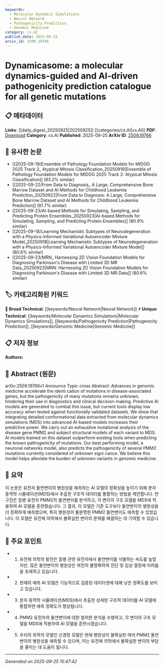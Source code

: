 ```yaml
---
keywords:
  - Molecular Dynamics Simulations
  - Neural Network
  - Pathogenicity Prediction
  - Genomic Medicine
category: cs.AI
publish_date: 2025-09-25
arxiv_id: 2509.19766
---
```


<!-- KEYWORD_LINKING_METADATA:
{
  "processed_timestamp": "2025-09-25T15:47:42.253490",
  "vocabulary_version": "1.0",
  "selected_keywords": [
    "Molecular Dynamics Simulations",
    "Neural Network",
    "Pathogenicity Prediction",
    "Genomic Medicine"
  ],
  "rejected_keywords": [],
  "similarity_scores": {
    "Molecular Dynamics Simulations": 0.78,
    "Neural Network": 0.82,
    "Pathogenicity Prediction": 0.77,
    "Genomic Medicine": 0.75
  },
  "extraction_method": "AI_prompt_based",
  "budget_applied": true,
  "candidates_json": {
    "candidates": [
      {
        "surface": "molecular dynamics simulations",
        "canonical": "Molecular Dynamics Simulations",
        "aliases": [
          "MDS"
        ],
        "category": "unique_technical",
        "rationale": "Molecular dynamics simulations are crucial for integrating conformational data into AI models, enhancing their predictive power.",
        "novelty_score": 0.75,
        "connectivity_score": 0.65,
        "specificity_score": 0.85,
        "link_intent_score": 0.78
      },
      {
        "surface": "neuronal networks model",
        "canonical": "Neural Network",
        "aliases": [
          "NN",
          "Neuronal Networks"
        ],
        "category": "broad_technical",
        "rationale": "Neural networks are a foundational technology in AI, relevant for linking with other AI-driven methodologies.",
        "novelty_score": 0.45,
        "connectivity_score": 0.88,
        "specificity_score": 0.7,
        "link_intent_score": 0.82
      },
      {
        "surface": "pathogenicity prediction",
        "canonical": "Pathogenicity Prediction",
        "aliases": [
          "Disease Prediction"
        ],
        "category": "unique_technical",
        "rationale": "Pathogenicity prediction is a specialized application of AI in genomic medicine, crucial for diagnostics.",
        "novelty_score": 0.68,
        "connectivity_score": 0.72,
        "specificity_score": 0.8,
        "link_intent_score": 0.77
      },
      {
        "surface": "genomic medicine",
        "canonical": "Genomic Medicine",
        "aliases": [
          "Genomic Healthcare"
        ],
        "category": "unique_technical",
        "rationale": "Genomic medicine is a key field for applying AI-driven pathogenicity predictions, linking genetics and AI.",
        "novelty_score": 0.62,
        "connectivity_score": 0.79,
        "specificity_score": 0.78,
        "link_intent_score": 0.75
      }
    ],
    "ban_list_suggestions": [
      "mutational analysis",
      "disease gene"
    ]
  },
  "decisions": [
    {
      "candidate_surface": "molecular dynamics simulations",
      "resolved_canonical": "Molecular Dynamics Simulations",
      "decision": "linked",
      "scores": {
        "novelty": 0.75,
        "connectivity": 0.65,
        "specificity": 0.85,
        "link_intent": 0.78
      }
    },
    {
      "candidate_surface": "neuronal networks model",
      "resolved_canonical": "Neural Network",
      "decision": "linked",
      "scores": {
        "novelty": 0.45,
        "connectivity": 0.88,
        "specificity": 0.7,
        "link_intent": 0.82
      }
    },
    {
      "candidate_surface": "pathogenicity prediction",
      "resolved_canonical": "Pathogenicity Prediction",
      "decision": "linked",
      "scores": {
        "novelty": 0.68,
        "connectivity": 0.72,
        "specificity": 0.8,
        "link_intent": 0.77
      }
    },
    {
      "candidate_surface": "genomic medicine",
      "resolved_canonical": "Genomic Medicine",
      "decision": "linked",
      "scores": {
        "novelty": 0.62,
        "connectivity": 0.79,
        "specificity": 0.78,
        "link_intent": 0.75
      }
    }
  ]
}
-->

# Dynamicasome: a molecular dynamics-guided and AI-driven pathogenicity prediction catalogue for all genetic mutations

## 📋 메타데이터

**Links**: [[daily_digest_20250925|20250925]] [[categories/cs.AI|cs.AI]]
**PDF**: [Download](https://arxiv.org/pdf/2509.19766.pdf)
**Category**: cs.AI
**Published**: 2025-09-25
**ArXiv ID**: [2509.19766](https://arxiv.org/abs/2509.19766)

## 🔗 유사한 논문
- [[2025-09-19/Ensemble of Pathology Foundation Models for MIDOG 2025 Track 2_ Atypical Mitosis Classification_20250919|Ensemble of Pathology Foundation Models for MIDOG 2025 Track 2: Atypical Mitosis Classification]] (83.2% similar)
- [[2025-09-22/From Data to Diagnosis_ A Large, Comprehensive Bone Marrow Dataset and AI Methods for Childhood Leukemia Prediction_20250922|From Data to Diagnosis: A Large, Comprehensive Bone Marrow Dataset and AI Methods for Childhood Leukemia Prediction]] (81.7% similar)
- [[2025-09-23/AI-based Methods for Simulating, Sampling, and Predicting Protein Ensembles_20250923|AI-based Methods for Simulating, Sampling, and Predicting Protein Ensembles]] (80.9% similar)
- [[2025-09-18/Learning Mechanistic Subtypes of Neurodegeneration with a Physics-Informed Variational Autoencoder Mixture Model_20250918|Learning Mechanistic Subtypes of Neurodegeneration with a Physics-Informed Variational Autoencoder Mixture Model]] (80.6% similar)
- [[2025-09-23/MRN_ Harnessing 2D Vision Foundation Models for Diagnosing Parkinson's Disease with Limited 3D MR Data_20250923|MRN: Harnessing 2D Vision Foundation Models for Diagnosing Parkinson's Disease with Limited 3D MR Data]] (80.6% similar)

## 🏷️ 카테고리화된 키워드
**🧠 Broad Technical**: [[keywords/Neural Network|Neural Network]]
**⚡ Unique Technical**: [[keywords/Molecular Dynamics Simulations|Molecular Dynamics Simulations]], [[keywords/Pathogenicity Prediction|Pathogenicity Prediction]], [[keywords/Genomic Medicine|Genomic Medicine]]

## 📋 저자 정보

**Authors:** 

## 📄 Abstract (원문)

arXiv:2509.19766v1 Announce Type: cross 
Abstract: Advances in genomic medicine accelerate the identi cation of mutations in disease-associated genes, but the pathogenicity of many mutations remains unknown, hindering their use in diagnostics and clinical decision-making. Predictive AI models are generated to combat this issue, but current tools display low accuracy when tested against functionally validated datasets. We show that integrating detailed conformational data extracted from molecular dynamics simulations (MDS) into advanced AI-based models increases their predictive power. We carry out an exhaustive mutational analysis of the disease gene PMM2 and subject structural models of each variant to MDS. AI models trained on this dataset outperform existing tools when predicting the known pathogenicity of mutations. Our best performing model, a neuronal networks model, also predicts the pathogenicity of several PMM2 mutations currently considered of unknown signi cance. We believe this model helps alleviate the burden of unknown variants in genomic medicine.

## 📝 요약

이 논문은 유전자 돌연변이의 병원성을 예측하는 AI 모델의 정확성을 높이기 위해 분자 동역학 시뮬레이션(MDS)에서 추출한 구조적 데이터를 통합하는 방법을 제안합니다. 연구진은 질병 유전자 PMM2의 돌연변이를 분석하고, 각 변이의 구조 모델을 MDS에 적용하여 AI 모델을 훈련했습니다. 그 결과, 이 모델은 기존 도구보다 돌연변이의 병원성을 더 정확하게 예측했으며, 특히 병원성이 불분명한 PMM2 돌연변이도 예측할 수 있었습니다. 이 모델은 유전체 의학에서 불확실한 변이의 문제를 해결하는 데 기여할 수 있습니다.

## 🎯 주요 포인트

- 1. 유전체 의학의 발전은 질병 관련 유전자에서 돌연변이를 식별하는 속도를 높였지만, 많은 돌연변이의 병원성은 여전히 불명확하여 진단 및 임상 결정에 어려움을 초래하고 있습니다.
- 2. 현재의 예측 AI 모델은 기능적으로 검증된 데이터셋에 대해 낮은 정확도를 보이고 있습니다.
- 3. 분자 동역학 시뮬레이션(MDS)에서 추출한 상세한 구조적 데이터를 AI 모델에 통합하면 예측 정확도가 향상됩니다.
- 4. PMM2 유전자의 돌연변이에 대한 철저한 분석을 수행하고, 각 변이의 구조 모델을 MDS에 적용하여 AI 모델을 훈련시켰습니다.
- 5. 우리의 최적의 모델인 신경망 모델은 현재 병원성이 불확실한 여러 PMM2 돌연변이의 병원성을 예측할 수 있으며, 이는 유전체 의학에서 불확실한 변이의 부담을 줄이는 데 도움이 됩니다.


---

*Generated on 2025-09-25 15:47:42*